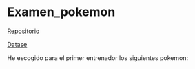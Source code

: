 # Examen_pokemon

[Repositorio](https://github.com/Diegodesantos1/Examen_pokemon)

[Datase](https://www.kaggle.com/datasets/abcsds/pokemon)

He escogido para el primer entrenador los siguientes pokemon:
